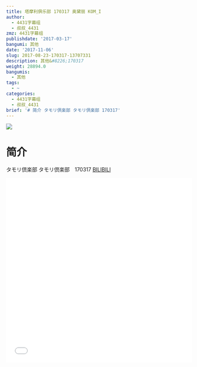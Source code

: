 ```yaml
---
title: 塔摩利俱乐部 170317 奥黛丽 KOM_I
author:
  - 4431字幕组
  - 叔叔_4431
zmz: 4431字幕组
publishdate: '2017-03-17'
bangumi: 其他
date: '2017-11-06'
slug: 2017-08-23-170317-13707331
description: 其他&#8226;170317
weight: 28894.0
bangumis:
  - 其他
tags:
  - ~
categories:
  - 4431字幕组
  - 叔叔_4431
brief: '# 简介 タモリ倶楽部 タモリ倶楽部 170317'
---
```

![](https://i.imgur.com/foL4usZ.png)
# 简介  
タモリ倶楽部
タモリ倶楽部　170317
  [BILIBILI](https://www.bilibili.com/video/av13707331/)

  <iframe src="//www.bilibili.com/blackboard/player.html?cid=NA&aid=13707331" width="100%" height="500" frameborder="0" allowfullscreen="allowfullscreen"></iframe>
